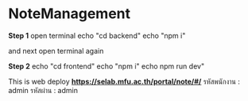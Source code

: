 # NoteManagement


**Step 1**
open terminal 
echo "cd backend"
echo "npm i"

and next open terminal again 

**Step 2**
echo "cd frontend"
echo "npm i"
echo npm run dev"


This is web deploy **https://selab.mfu.ac.th/portal/note/#/**
รหัสพนักงาน : admin
รหัสผ่าน : admin

